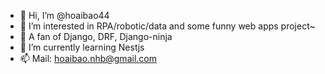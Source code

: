 - 👋 Hi, I’m @hoaibao44
- 👀 I’m interested in RPA/robotic/data and some funny web apps project~
- 👀 A fan of Django, DRF, Django-ninja
- 🌱 I’m currently learning Nestjs
- 📫 Mail: hoaibao.nhb@gmail.com

<!---
hoaibao44/hoaibao44 is a ✨ special ✨ repository because its `README.md` (this file) appears on your GitHub profile.
You can click the Preview link to take a look at your changes.
--->
